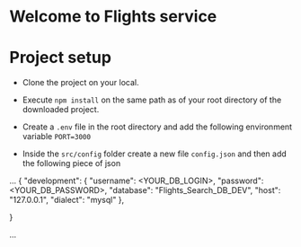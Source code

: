 # Welcome to Flights service

# Project setup

- Clone the project on your local.
- Execute `npm install` on the same path as of your root directory of the downloaded project.

- Create a `.env` file in the root directory and add the following environment variable
    `PORT=3000`

- Inside the `src/config` folder create a new file `config.json` and then add the following piece  of json

...
{
  "development": {
    "username": <YOUR_DB_LOGIN>,
    "password": <YOUR_DB_PASSWORD>,
    "database": "Flights_Search_DB_DEV",
    "host": "127.0.0.1",
    "dialect": "mysql"
  },
 
}

...

